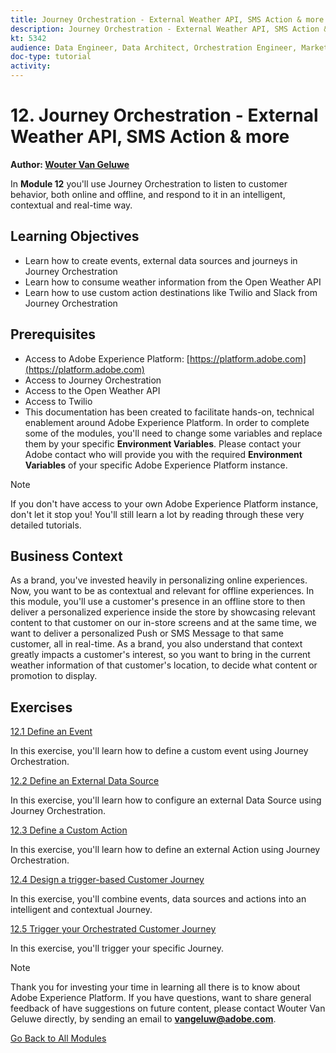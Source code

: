```yaml
---
title: Journey Orchestration - External Weather API, SMS Action & more
description: Journey Orchestration - External Weather API, SMS Action & more
kt: 5342
audience: Data Engineer, Data Architect, Orchestration Engineer, Marketer
doc-type: tutorial
activity: 
---
```


# 12. Journey Orchestration - External Weather API, SMS Action & more

**Author: [Wouter Van Geluwe](https://www.linkedin.com/in/woutervangeluwe/)**

In **Module 12** you'll use Journey Orchestration to listen to customer behavior, both online and offline, and respond to it in an intelligent, contextual and real-time way.

## Learning Objectives

- Learn how to create events, external data sources and journeys in Journey Orchestration
- Learn how to consume weather information from the Open Weather API
- Learn how to use custom action destinations like Twilio and Slack from Journey Orchestration

## Prerequisites

- Access to Adobe Experience Platform: [https://platform.adobe.com](https://platform.adobe.com)
- Access to Journey Orchestration
- Access to the Open Weather API
- Access to Twilio
- This documentation has been created to facilitate hands-on, technical enablement around Adobe Experience Platform. In order to complete some of the modules, you'll need to change some variables and replace them by your specific **Environment Variables**. Please contact your Adobe contact who will provide you with the required **Environment Variables** of your specific Adobe Experience Platform instance.

>[!NOTE]
>
>If you don't have access to your own Adobe Experience Platform instance, don't let it stop you! You'll still learn a lot by reading through these very detailed tutorials.

## Business Context

As a brand, you've invested heavily in personalizing online experiences. Now, you want to be as contextual and relevant for offline experiences.
In this module, you'll use a customer's presence in an offline store to then deliver a personalized experience inside the store by showcasing relevant content to that customer on our in-store screens and at the same time, we want to deliver a personalized Push or SMS Message to that same customer, all in real-time.
As a brand, you also understand that context greatly impacts a customer's interest, so you want to bring in the current weather information of that customer's location, to decide what content or promotion to display.

## Exercises

[12.1 Define an Event](./ex1.md)

In this exercise, you'll learn how to define a custom event using Journey Orchestration.

[12.2 Define an External Data Source](./ex2.md)

In this exercise, you'll learn how to configure an external Data Source using Journey Orchestration.

[12.3 Define a Custom Action](./ex3.md)

In this exercise, you'll learn how to define an external Action using Journey Orchestration.

[12.4 Design a trigger-based Customer Journey](./ex4.md)

In this exercise, you'll combine events, data sources and actions into an intelligent and contextual Journey.

[12.5 Trigger your Orchestrated Customer Journey](./ex5.md)

In this exercise, you'll trigger your specific Journey.

>[!NOTE]
>
>Thank you for investing your time in learning all there is to know about Adobe Experience Platform. If you have questions, want to share general feedback of have suggestions on future content, please contact Wouter Van Geluwe directly, by sending an email to **vangeluw@adobe.com**.

[Go Back to All Modules](../../overview.md)
